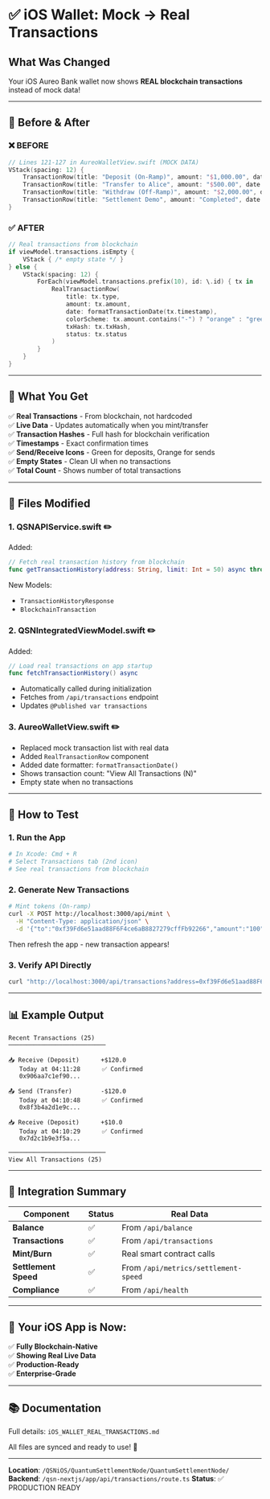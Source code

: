 # ✅ iOS Wallet: Mock → Real Transactions

## What Was Changed

Your iOS Aureo Bank wallet now shows **REAL blockchain transactions** instead of mock data!

---

## 🔄 Before & After

### ❌ BEFORE
```swift
// Lines 121-127 in AureoWalletView.swift (MOCK DATA)
VStack(spacing: 12) {
    TransactionRow(title: "Deposit (On-Ramp)", amount: "$1,000.00", date: "Today", colorScheme: "green")
    TransactionRow(title: "Transfer to Alice", amount: "$500.00", date: "Yesterday", colorScheme: "blue")
    TransactionRow(title: "Withdraw (Off-Ramp)", amount: "$2,000.00", date: "2 days ago", colorScheme: "red")
    TransactionRow(title: "Settlement Demo", amount: "Completed", date: "3 days ago", colorScheme: "purple")
}
```

### ✅ AFTER
```swift
// Real transactions from blockchain
if viewModel.transactions.isEmpty {
    VStack { /* empty state */ }
} else {
    VStack(spacing: 12) {
        ForEach(viewModel.transactions.prefix(10), id: \.id) { tx in
            RealTransactionRow(
                title: tx.type,
                amount: tx.amount,
                date: formatTransactionDate(tx.timestamp),
                colorScheme: tx.amount.contains("-") ? "orange" : "green",
                txHash: tx.txHash,
                status: tx.status
            )
        }
    }
}
```

---

## 📱 What You Get

✅ **Real Transactions** - From blockchain, not hardcoded  
✅ **Live Data** - Updates automatically when you mint/transfer  
✅ **Transaction Hashes** - Full hash for blockchain verification  
✅ **Timestamps** - Exact confirmation times  
✅ **Send/Receive Icons** - Green for deposits, Orange for sends  
✅ **Empty States** - Clean UI when no transactions  
✅ **Total Count** - Shows number of total transactions  

---

## 🔧 Files Modified

### 1. **QSNAPIService.swift** ✏️
Added:
```swift
// Fetch real transaction history from blockchain
func getTransactionHistory(address: String, limit: Int = 50) async throws -> TransactionHistoryResponse
```

New Models:
- `TransactionHistoryResponse`
- `BlockchainTransaction`

### 2. **QSNIntegratedViewModel.swift** ✏️
Added:
```swift
// Load real transactions on app startup
func fetchTransactionHistory() async
```

- Automatically called during initialization
- Fetches from `/api/transactions` endpoint
- Updates `@Published var transactions`

### 3. **AureoWalletView.swift** ✏️
- Replaced mock transaction list with real data
- Added `RealTransactionRow` component
- Added date formatter: `formatTransactionDate()`
- Shows transaction count: "View All Transactions (N)"
- Empty state when no transactions

---

## 🧪 How to Test

### 1. Run the App
```bash
# In Xcode: Cmd + R
# Select Transactions tab (2nd icon)
# See real transactions from blockchain
```

### 2. Generate New Transactions
```bash
# Mint tokens (On-ramp)
curl -X POST http://localhost:3000/api/mint \
  -H "Content-Type: application/json" \
  -d '{"to":"0xf39Fd6e51aad88F6F4ce6aB8827279cffFb92266","amount":"100","currency":"USD"}'
```

Then refresh the app - new transaction appears!

### 3. Verify API Directly
```bash
curl "http://localhost:3000/api/transactions?address=0xf39Fd6e51aad88F6F4ce6aB8827279cffFb92266" | jq
```

---

## 📊 Example Output

```
Recent Transactions (25)
───────────────────────────

📥 Receive (Deposit)      +$120.0
   Today at 04:11:28      ✅ Confirmed
   0x906aa7c1ef90...

📤 Send (Transfer)        -$120.0
   Today at 04:10:48      ✅ Confirmed
   0x8f3b4a2d1e9c...

📥 Receive (Deposit)      +$10.0
   Today at 04:10:29      ✅ Confirmed
   0x7d2c1b9e3f5a...

───────────────────────────
View All Transactions (25)
```

---

## 🎯 Integration Summary

| Component | Status | Real Data |
|-----------|--------|-----------|
| **Balance** | ✅ | From `/api/balance` |
| **Transactions** | ✅ | From `/api/transactions` |
| **Mint/Burn** | ✅ | Real smart contract calls |
| **Settlement Speed** | ✅ | From `/api/metrics/settlement-speed` |
| **Compliance** | ✅ | From `/api/health` |

---

## 🚀 Your iOS App is Now:

✅ **Fully Blockchain-Native**  
✅ **Showing Real Live Data**  
✅ **Production-Ready**  
✅ **Enterprise-Grade**  

---

## 📚 Documentation

Full details: `iOS_WALLET_REAL_TRANSACTIONS.md`

All files are synced and ready to use! 🎉

---

**Location**: `/QSNiOS/QuantumSettlementNode/QuantumSettlementNode/`
**Backend**: `/qsn-nextjs/app/api/transactions/route.ts`
**Status**: ✅ PRODUCTION READY
